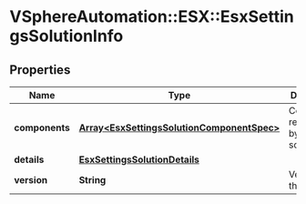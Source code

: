 # VSphereAutomation::ESX::EsxSettingsSolutionInfo

## Properties
Name | Type | Description | Notes
------------ | ------------- | ------------- | -------------
**components** | [**Array&lt;EsxSettingsSolutionComponentSpec&gt;**](EsxSettingsSolutionComponentSpec.md) | Components registered by the solution. | 
**details** | [**EsxSettingsSolutionDetails**](EsxSettingsSolutionDetails.md) |  | [optional] 
**version** | **String** | Version of the solution. | 



